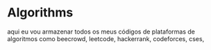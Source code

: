 # Algorithms

aqui eu vou armazenar todos os meus códigos de plataformas de algoritmos como beecrowd, leetcode, hackerrank, codeforces, cses,